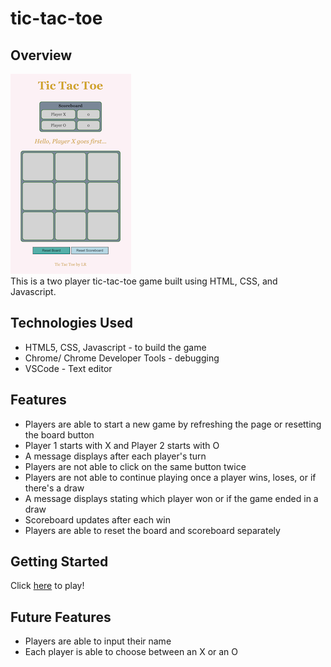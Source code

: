 # tic-tac-toe

## Overview
![tic-tac-toe game](tic-tac-toe.png)    
This is a two player tic-tac-toe game built using HTML, CSS, and Javascript. 

## Technologies Used
* HTML5, CSS, Javascript - to build the game
* Chrome/ Chrome Developer Tools - debugging
* VSCode - Text editor

## Features
* Players are able to start a new game by refreshing the page or resetting the board button
* Player 1 starts with X and Player 2 starts with O
* A message displays after each player's turn
* Players are not able to click on the same button twice
* Players are not able to continue playing once a player wins, loses, or if there's a draw
* A message displays stating which player won or if the game ended in a draw
* Scoreboard updates after each win
* Players are able to reset the board and scoreboard separately 

## Getting Started
Click [here](https://lrojas4.github.io/tic-tac-toe/) to play! 

## Future Features
* Players are able to input their name
* Each player is able to choose between an X or an O